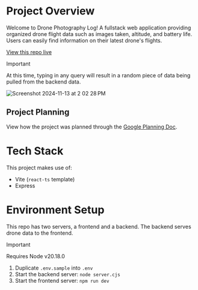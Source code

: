 # Project Overview

Welcome to Drone Photography Log! A fullstack web application providing organized drone flight data such as images taken, altitude, and battery life. Users can easily find information on their latest drone's flights. 

[View this repo live](https://drone-photography-log-frontend.onrender.com/)

> [!IMPORTANT]
> At this time, typing in any query will result in a random piece of data being pulled from the backend data.

![Screenshot 2024-11-13 at 2 02 28 PM](https://github.com/user-attachments/assets/783ff24a-3a03-49fd-bf13-f432292327b3)

## Project Planning

View how the project was planned through the [Google Planning Doc](https://docs.google.com/document/d/1z8WfwRlrczTnvaDykFaJUrmUjvzvVBWktauOba8u2zc/edit?usp=sharing).

# Tech Stack

This project makes use of:

- Vite (`react-ts` template)
- Express

# Environment Setup

This repo has two servers, a frontend and a backend. The backend serves drone data to the frontend.

> [!IMPORTANT]
> Requires Node v20.18.0

1. Duplicate `.env.sample` into `.env`
2. Start the backend server: `node server.cjs`
3. Start the frontend server: `npm run dev`
